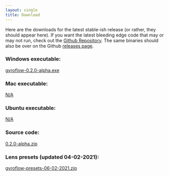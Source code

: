 ```yaml
---
layout: single
title: Download
---
```


Here are the downloads for the latest stable-ish release (or rather, they should appear here). If you want the latest bleeding edge code that may or may not run, check out the [Github Repository](https://github.com/ElvinC/gyroflow). The same binaries should also be over on the Github [releases page](https://github.com/ElvinC/gyroflow/releases).

### Windows executable:
<a href="https://github.com/ElvinC/gyroflow/releases/download/0.2.0-alpha/gyroflow-0.2.0-alpha.exe" class="btn btn--info btn--large">gyroflow-0.2.0-alpha.exe</a>
### Mac executable:
<a href="#" class="btn btn--info btn--large">N/A</a>
### Ubuntu executable:
<a href="#" class="btn btn--info btn--large">N/A</a>
### Source code:
<a href="https://github.com/ElvinC/gyroflow/archive/0.2.0-alpha.zip" class="btn btn--info btn--large">0.2.0-alpha.zip</a>
### Lens presets (updated 04-02-2021):
<a href="https://github.com/ElvinC/gyroflow/releases/download/0.2.0-alpha/gyroflow_presets_06_02_2021.zip" class="btn btn--primary btn--large">gyroflow-presets-06-02-2021.zip</a>
